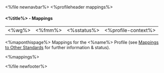 &lt;%file newnavbar%&gt;
&lt;%profileheader mappings%&gt;
#### &lt;%title%&gt; - Mappings

|              |               |                   |                           |
|--------------|---------------|-------------------|---------------------------|
| &lt;%wg%&gt; | &lt;%fmm%&gt; | &lt;%sstatus%&gt; | &lt;%profile-context%&gt; |

&lt;%maponthispage%&gt;
Mappings for the &lt;%name%&gt; Profile (see [Mappings to Other Standards](%3C%level%%3Emappings.html) for further information & status).

&lt;%mappings%&gt;

&lt;%file newfooter%&gt;
